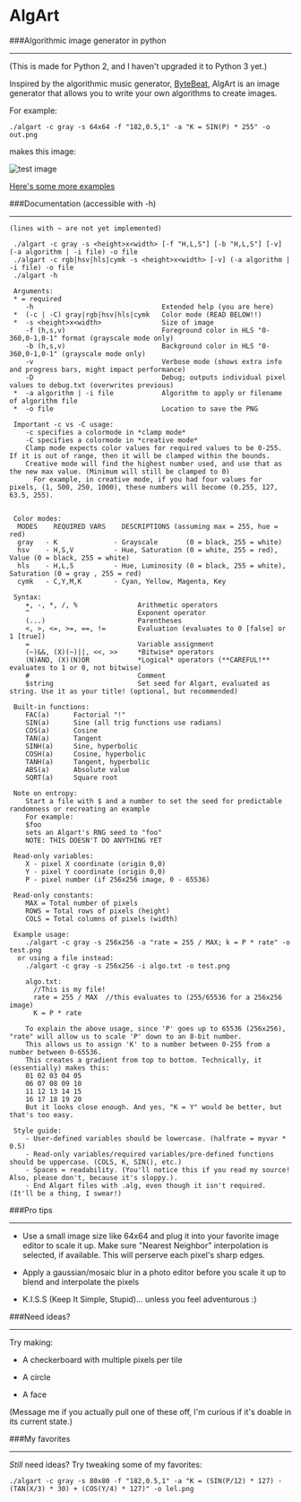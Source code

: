 # AlgArt
###Algorithmic image generator in python
____

(This is made for Python 2, and I haven't upgraded it to Python 3 yet.)

Inspired by the algorithmic music generator, [ByteBeat](http://canonical.org/~kragen/bytebeat/), AlgArt is an image generator that allows you to write your own algorithms to create images.

For example:


```
./algart -c gray -s 64x64 -f "182,0.5,1" -a "K = SIN(P) * 255" -o out.png
```

makes this image:

![test image](http://i.imgur.com/8FjIhfI.png)

[Here's some more examples](http://imgur.com/a/VXswe)

###Documentation (accessible with -h)
____

```
(lines with ~ are not yet implemented)
 
 ./algart -c gray -s <height>x<width> [-f "H,L,S"] [-b "H,L,S"] [-v] (-a algorithm | -i file) -o file
 ./algart -c rgb|hsv|hls|cymk -s <height>x<width> [-v] (-a algorithm | -i file) -o file
 ./algart -h
 
 Arguments:
 * = required
    -h                                Extended help (you are here)
 *  (-c | -C) gray|rgb|hsv|hls|cymk   Color mode (READ BELOW!!)
 *  -s <height>x<width>               Size of image
    -f (h,s,v)                        Foreground color in HLS "0-360,0-1,0-1" format (grayscale mode only)
    -b (h,s,v)                        Background color in HLS "0-360,0-1,0-1" (grayscale mode only)
    -v                                Verbose mode (shows extra info and progress bars, might impact performance)
    -D                                Debug; outputs individual pixel values to debug.txt (overwrites previous)
 *  -a algorithm | -i file            Algorithm to apply or filename of algorithm file
 *  -o file                           Location to save the PNG

 Important -c vs -C usage:
    -c specifies a colormode in *clamp mode*
    -C specifies a colormode in *creative mode*
    Clamp mode expects color values for required values to be 0-255. If it is out of range, then it will be clamped within the bounds.
    Creative mode will find the highest number used, and use that as the new max value. (Minimum will still be clamped to 0)
      For example, in creative mode, if you had four values for pixels, (1, 500, 250, 1000), these numbers will become (0.255, 127, 63.5, 255).


 Color modes:
  MODES    REQUIRED VARS    DESCRIPTIONS (assuming max = 255, hue = red)
  gray   - K              - Grayscale       (0 = black, 255 = white)
  hsv    - H,S,V          - Hue, Saturation (0 = white, 255 = red), Value (0 = black, 255 = white)
  hls    - H,L,S          - Hue, Luminosity (0 = black, 255 = white), Saturation (0 = gray , 255 = red)
  cymk   - C,Y,M,K        - Cyan, Yellow, Magenta, Key

 Syntax:
    +, -, *, /, %               Arithmetic operators
    ^                           Exponent operator
    (...)                       Parentheses
    <, >, <=, >=, ==, !=        Evaluation (evaluates to 0 [false] or 1 [true])
    =                           Variable assignment
    (~)&&, (X)(~)||, <<, >>     *Bitwise* operators
    (N)AND, (X)(N)OR            *Logical* operators (**CAREFUL!** evaluates to 1 or 0, not bitwise)
    #                           Comment
    $string                     Set seed for Algart, evaluated as string. Use it as your title! (optional, but recommended)
    
 Built-in functions:
    FAC(a)      Factorial "!"
    SIN(a)      Sine (all trig functions use radians)
    COS(a)      Cosine
    TAN(a)      Tangent
    SINH(a)     Sine, hyperbolic
    COSH(a)     Cosine, hyperbolic
    TANH(a)     Tangent, hyperbolic
    ABS(a)      Absolute value
    SQRT(a)     Square root
    
 Note on entropy:
    Start a file with $ and a number to set the seed for predictable randomness or recreating an example
    For example:
    $foo
    sets an Algart's RNG seed to "foo"
    NOTE: THIS DOESN'T DO ANYTHING YET
 
 Read-only variables:
    X - pixel X coordinate (origin 0,0)
    Y - pixel Y coordinate (origin 0,0)
    P - pixel number (if 256x256 image, 0 - 65536)

 Read-only constants:
    MAX = Total number of pixels
    ROWS = Total rows of pixels (height)
    COLS = Total columns of pixels (width)

 Example usage:
    ./algart -c gray -s 256x256 -a "rate = 255 / MAX; k = P * rate" -o test.png
  or using a file instead:   
    ./algart -c gray -s 256x256 -i algo.txt -o test.png
    
    algo.txt:
      //This is my file!
      rate = 255 / MAX  //this evaluates to (255/65536 for a 256x256 image)
      K = P * rate
      
    To explain the above usage, since 'P' goes up to 65536 (256x256), "rate" will allow us to scale 'P' down to an 8-bit number.
    This allows us to assign 'K' to a number between 0-255 from a number between 0-65536.
    This creates a gradient from top to bottom. Technically, it (essentially) makes this:
    01 02 03 04 05
    06 07 08 09 10
    11 12 13 14 15
    16 17 18 19 20
    But it looks close enough. And yes, "K = Y" would be better, but that's too easy.
    
 Style guide:
    - User-defined variables should be lowercase. (halfrate = myvar * 0.5)
    - Read-only variables/required variables/pre-defined functions should be uppercase. (COLS, K, SIN(), etc.)
    - Spaces = readability. (You'll notice this if you read my source! Also, please don't, because it's sloppy.).
    - End Algart files with .alg, even though it isn't required. (It'll be a thing, I swear!)  
```

###Pro tips
____

* Use a small image size like 64x64 and plug it into your favorite image editor to scale it up. Make sure "Nearest Neighbor" interpolation is selected, if available. This will perserve each pixel's sharp edges.

* Apply a gaussian/mosaic blur in a photo editor before you scale it up to blend and interpolate the pixels

* K.I.S.S (Keep It Simple, Stupid)... unless you feel adventurous :)

###Need ideas?
____

Try making:

* A checkerboard with multiple pixels per tile

* A circle

* A face

(Message me if you actually pull one of these off, I'm curious if it's doable in its current state.)

###My favorites
______

*Still* need ideas? Try tweaking some of my favorites:

```./algart -c gray -s 80x80 -f "182,0.5,1" -a "K = (SIN(P/12) * 127) - (TAN(X/3) * 30) + (COS(Y/4) * 127)" -o lel.png```
